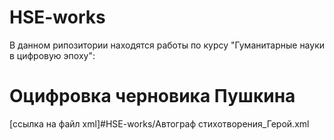 # HSE-works
В данном рипозитории находятся работы по курсу "Гуманитарные науки в цифровую эпоху":
# Оцифровка черновика Пушкина
[ссылка на файл xml]#HSE-works/Автограф стихотворения_Герой.xml
